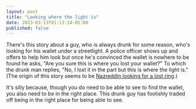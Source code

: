 ```yaml
---
layout: post
title: "Looking where the light is"
date: 2023-03-13T01:13:14-05:00
published: false
---
```


There's this story about a guy, who is always drunk for some reason, who's looking for his wallet under a streetlight. A police officer shows up and offers to help him look but once he's convinced the wallet is nowhere to be found he asks, "Are you sure this is where you lost your wallet?" To which the drunk man replies, "No, I lost it in the part but this is where the light is." (The origin of this story seems to be [Nazreddin looking for a lost ring](https://en.wikipedia.org/wiki/Nasreddin#Nasreddin's_ring).)

It's silly because, though you do need to be able to see to find the wallet, you also need to be in the right place. This drunk guy has foolishly traded off being in the right place for being able to see. 




